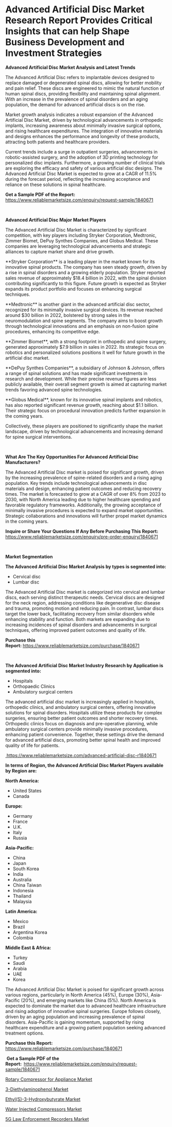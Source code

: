 <p><h1>Advanced Artificial Disc Market Research Report Provides Critical Insights that can help Shape Business Development and Investment Strategies</h1></p><p><strong>Advanced Artificial Disc Market Analysis and Latest Trends</strong></p>
<p><p>The Advanced Artificial Disc refers to implantable devices designed to replace damaged or degenerated spinal discs, allowing for better mobility and pain relief. These discs are engineered to mimic the natural function of human spinal discs, providing flexibility and maintaining spinal alignment. With an increase in the prevalence of spinal disorders and an aging population, the demand for advanced artificial discs is on the rise.</p><p>Market growth analysis indicates a robust expansion of the Advanced Artificial Disc Market, driven by technological advancements in orthopedic implants, increasing awareness about minimally invasive surgical options, and rising healthcare expenditures. The integration of innovative materials and designs enhances the performance and longevity of these products, attracting both patients and healthcare providers.</p><p>Current trends include a surge in outpatient surgeries, advancements in robotic-assisted surgery, and the adoption of 3D printing technology for personalized disc implants. Furthermore, a growing number of clinical trials are exploring the efficacy and safety of various artificial disc designs. The Advanced Artificial Disc Market is expected to grow at a CAGR of 11.5% during the forecast period, reflecting the increasing acceptance and reliance on these solutions in spinal healthcare.</p></p>
<p><strong>Get a Sample PDF of the Report:&nbsp;</strong> <a href="https://www.reliablemarketsize.com/enquiry/request-sample/1840671?utm_campaign=2470&utm_medium=2&utm_source=Github&utm_content=ia&utm_term=03042025&utm_id=advanced-artificial-disc">https://www.reliablemarketsize.com/enquiry/request-sample/1840671</a></p>
<p>&nbsp;</p>
<p><strong>Advanced Artificial Disc Major Market Players</strong></p>
<p><p>The Advanced Artificial Disc Market is characterized by significant competition, with key players including Stryker Corporation, Medtronic, Zimmer Biomet, DePuy Synthes Companies, and Globus Medical. These companies are leveraging technological advancements and strategic alliances to capture market share and drive growth.</p><p>**Stryker Corporation** is a leading player in the market known for its innovative spinal products. The company has seen steady growth, driven by a rise in spinal disorders and a growing elderly population. Stryker reported sales revenue of approximately $18.4 billion in 2022, with the spinal division contributing significantly to this figure. Future growth is expected as Stryker expands its product portfolio and focuses on enhancing surgical techniques.</p><p>**Medtronic** is another giant in the advanced artificial disc sector, recognized for its minimally invasive surgical devices. Its revenue reached around $30 billion in 2022, bolstered by strong sales in the neuromodulation and spine segments. The company aims to boost growth through technological innovations and an emphasis on non-fusion spine procedures, enhancing its competitive edge.</p><p>**Zimmer Biomet**, with a strong footprint in orthopedic and spine surgery, generated approximately $7.9 billion in sales in 2022. Its strategic focus on robotics and personalized solutions positions it well for future growth in the artificial disc market.</p><p>**DePuy Synthes Companies**, a subsidiary of Johnson & Johnson, offers a range of spinal solutions and has made significant investments in research and development. While their precise revenue figures are less publicly available, their overall segment growth is aimed at capturing market trends favoring advanced spine technologies.</p><p>**Globus Medical**, known for its innovative spinal implants and robotics, has also reported significant revenue growth, reaching about $1.1 billion. Their strategic focus on procedural innovation predicts further expansion in the coming years. </p><p>Collectively, these players are positioned to significantly shape the market landscape, driven by technological advancements and increasing demand for spine surgical interventions.</p></p>
<p>&nbsp;</p>
<p><strong>What Are The Key Opportunities For Advanced Artificial Disc Manufacturers?</strong></p>
<p><p>The Advanced Artificial Disc market is poised for significant growth, driven by the increasing prevalence of spine-related disorders and a rising aging population. Key trends include technological advancements in disc materials and design, enhancing patient outcomes and reducing recovery times. The market is forecasted to grow at a CAGR of over 8% from 2023 to 2030, with North America leading due to higher healthcare spending and favorable regulatory frameworks. Additionally, the growing acceptance of minimally invasive procedures is expected to expand market opportunities. Strategic collaborations and innovations will further propel market dynamics in the coming years.</p></p>
<p><strong>Inquire or Share Your Questions If Any Before Purchasing This Report:</strong> <a href="https://www.reliablemarketsize.com/enquiry/pre-order-enquiry/1840671?utm_campaign=2470&utm_medium=2&utm_source=Github&utm_content=ia&utm_term=03042025&utm_id=advanced-artificial-disc">https://www.reliablemarketsize.com/enquiry/pre-order-enquiry/1840671</a></p>
<p>&nbsp;</p>
<p><strong>Market Segmentation</strong></p>
<p><strong>The Advanced Artificial Disc Market Analysis by types is segmented into:</strong></p>
<p><ul><li>Cervical disc</li><li>Lumbar disc</li></ul></p>
<p><p>The Advanced Artificial Disc market is categorized into cervical and lumbar discs, each serving distinct therapeutic needs. Cervical discs are designed for the neck region, addressing conditions like degenerative disc disease and trauma, promoting motion and reducing pain. In contrast, lumbar discs target the lower back, facilitating recovery from similar disorders while enhancing stability and function. Both markets are expanding due to increasing incidences of spinal disorders and advancements in surgical techniques, offering improved patient outcomes and quality of life.</p></p>
<p><strong>Purchase this Report:&nbsp;</strong><a href="https://www.reliablemarketsize.com/purchase/1840671?utm_campaign=2470&utm_medium=2&utm_source=Github&utm_content=ia&utm_term=03042025&utm_id=advanced-artificial-disc">https://www.reliablemarketsize.com/purchase/1840671</a></p>
<p>&nbsp;</p>
<p><strong>The Advanced Artificial Disc Market Industry Research by Application is segmented into:</strong></p>
<p><ul><li>Hospitals</li><li>Orthopaedic Clinics</li><li>Ambulatory surgical centers</li></ul></p>
<p><p>The advanced artificial disc market is increasingly applied in hospitals, orthopedic clinics, and ambulatory surgical centers, offering innovative solutions for spinal disorders. Hospitals utilize these products for complex surgeries, ensuring better patient outcomes and shorter recovery times. Orthopedic clinics focus on diagnosis and pre-operative planning, while ambulatory surgical centers provide minimally invasive procedures, enhancing patient convenience. Together, these settings drive the demand for advanced artificial discs, promoting better spinal health and improved quality of life for patients.</p></p>
<p><a href="https://www.reliablemarketsize.com/advanced-artificial-disc-r1840671?utm_campaign=2470&utm_medium=2&utm_source=Github&utm_content=ia&utm_term=03042025&utm_id=advanced-artificial-disc">&nbsp;https://www.reliablemarketsize.com/advanced-artificial-disc-r1840671</a></p>
<p><strong>In terms of Region, the Advanced Artificial Disc Market Players available by Region are:</strong></p>
<p>
    <p> <strong> North America: </strong>
        <ul>
            <li>United States</li>
            <li>Canada</li>
        </ul>
        </p> 
    <p> <strong> Europe: </strong>
        <ul>
            <li>Germany</li>
            <li>France</li>
            <li>U.K.</li>
            <li>Italy</li>
            <li>Russia</li>
        </ul>
        </p> 
    <p> <strong> Asia-Pacific: </strong>
        <ul>
            <li>China</li>
            <li>Japan</li>
            <li>South Korea</li>
            <li>India</li>
            <li>Australia</li>
            <li>China Taiwan</li>
            <li>Indonesia</li>
            <li>Thailand</li>
            <li>Malaysia</li>
        </ul>
        </p> 
    <p> <strong> Latin America: </strong>
        <ul>
            <li>Mexico</li>
            <li>Brazil</li>
            <li>Argentina Korea</li>
            <li>Colombia</li>
        </ul>
        </p> 
    <p> <strong> Middle East & Africa: </strong>
        <ul>
            <li>Turkey</li>
            <li>Saudi</li>
            <li>Arabia</li>
            <li>UAE</li>
            <li>Korea</li>
        </ul>
    </p>
    </p>
<p><p>The Advanced Artificial Disc Market is poised for significant growth across various regions, particularly in North America (45%), Europe (30%), Asia-Pacific (20%), and emerging markets like China (5%). North America is expected to dominate the market due to advanced healthcare infrastructure and rising adoption of innovative spinal surgeries. Europe follows closely, driven by an aging population and increasing prevalence of spinal disorders. Asia-Pacific is gaining momentum, supported by rising healthcare expenditure and a growing patient population seeking advanced treatment options.</p></p>
<p><strong>Purchase this Report: </strong><a href="https://www.reliablemarketsize.com/purchase/1840671?utm_campaign=2470&utm_medium=2&utm_source=Github&utm_content=ia&utm_term=03042025&utm_id=advanced-artificial-disc">https://www.reliablemarketsize.com/purchase/1840671</a></p>
<p>&nbsp;<strong>Get a Sample PDF of the Report:&nbsp;&nbsp;</strong><a href="https://www.reliablemarketsize.com/enquiry/request-sample/1840671?utm_campaign=2470&utm_medium=2&utm_source=Github&utm_content=ia&utm_term=03042025&utm_id=advanced-artificial-disc">https://www.reliablemarketsize.com/enquiry/request-sample/1840671</a></p>
<p><strong></strong></p>
<p><p><a href="https://www.linkedin.com/pulse/rotary-compressor-appliance-industry-research-covering-6zqwe?utm_campaign=2470&utm_medium=2&utm_source=Github&utm_content=ia&utm_term=03042025&utm_id=advanced-artificial-disc">Rotary Compressor for Appliance Market</a></p><p><a href="https://github.com/piskofraisel/Market-Research-Report-List-1/blob/main/3-diethylaminophenol-market.md?utm_campaign=2470&utm_medium=2&utm_source=Github&utm_content=ia&utm_term=03042025&utm_id=advanced-artificial-disc">3-Diethylaminophenol Market</a></p><p><a href="https://github.com/grimssummouc/Market-Research-Report-List-1/blob/main/ethyls-3-hydroxybutyrate-market.md?utm_campaign=2470&utm_medium=2&utm_source=Github&utm_content=ia&utm_term=03042025&utm_id=advanced-artificial-disc">Ethyl(S)-3-Hydroxybutyrate Market</a></p><p><a href="https://www.linkedin.com/pulse/forecasting-growth-water-injected-compressors-market-size-27eue?utm_campaign=2470&utm_medium=2&utm_source=Github&utm_content=ia&utm_term=03042025&utm_id=advanced-artificial-disc">Water Injected Compressors Market</a></p><p><a href="https://www.linkedin.com/pulse/future-trends-5g-law-enforcement-recorders-market-2025-2032-xdcuc?utm_campaign=2470&utm_medium=2&utm_source=Github&utm_content=ia&utm_term=03042025&utm_id=advanced-artificial-disc">5G Law Enforcement Recorders Market</a></p></p>